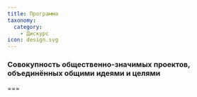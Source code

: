 ```yaml
---
title: Программа
taxonomy:
  category:
    - Дискурс
icon: design.svg
---
```


### Cовокупность общественно-значимых проектов, объединённых общими идеями и целями

===
